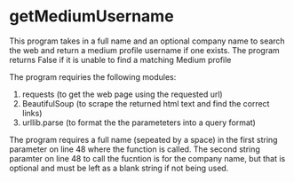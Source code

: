 # getMediumUsername
This program takes in a full name and an optional company name to search the web and return a medium profile username if one exists. The program returns False if it is unable to find a matching Medium profile

The program requiries the following modules:
1) requests (to get the web page using the requested url)
2) BeautifulSoup (to scrape the returned html text and find the correct links)
3) urllib.parse (to format the the parameteters into a query format)

The program requires a full name (sepeated by a space) in the first string parameter on line 48 where the function is called. The second string paramter on line 48 to call the fucntion is for the company name, but that is optional and must be left as a blank string if not being used.

